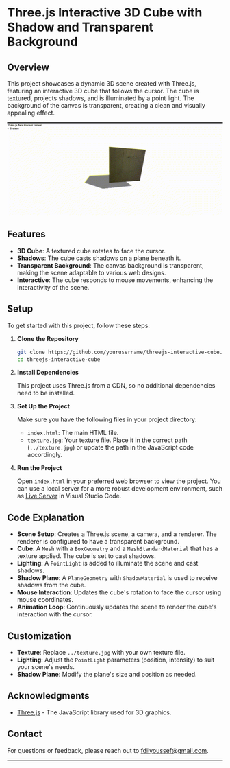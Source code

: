 # Three.js Interactive 3D Cube with Shadow and Transparent Background

## Overview

This project showcases a dynamic 3D scene created with Three.js, featuring an interactive 3D cube that follows the cursor. The cube is textured, projects shadows, and is illuminated by a point light. The background of the canvas is transparent, creating a clean and visually appealing effect.

![Preview](/assets/Preview.gif)

## Features

- **3D Cube**: A textured cube rotates to face the cursor.
- **Shadows**: The cube casts shadows on a plane beneath it.
- **Transparent Background**: The canvas background is transparent, making the scene adaptable to various web designs.
- **Interactive**: The cube responds to mouse movements, enhancing the interactivity of the scene.

## Setup

To get started with this project, follow these steps:

1. **Clone the Repository**

    ```bash
    git clone https://github.com/yourusername/threejs-interactive-cube.git
    cd threejs-interactive-cube
    ```

2. **Install Dependencies**

    This project uses Three.js from a CDN, so no additional dependencies need to be installed.

3. **Set Up the Project**

    Make sure you have the following files in your project directory:
    - `index.html`: The main HTML file.
    - `texture.jpg`: Your texture file. Place it in the correct path (`../texture.jpg`) or update the path in the JavaScript code accordingly.

4. **Run the Project**

    Open `index.html` in your preferred web browser to view the project. You can use a local server for a more robust development environment, such as [Live Server](https://marketplace.visualstudio.com/items?itemName=ritwickdey.liveServer) in Visual Studio Code.

## Code Explanation

- **Scene Setup**: Creates a Three.js scene, a camera, and a renderer. The renderer is configured to have a transparent background.
- **Cube**: A `Mesh` with a `BoxGeometry` and a `MeshStandardMaterial` that has a texture applied. The cube is set to cast shadows.
- **Lighting**: A `PointLight` is added to illuminate the scene and cast shadows.
- **Shadow Plane**: A `PlaneGeometry` with `ShadowMaterial` is used to receive shadows from the cube.
- **Mouse Interaction**: Updates the cube's rotation to face the cursor using mouse coordinates.
- **Animation Loop**: Continuously updates the scene to render the cube's interaction with the cursor.

## Customization

- **Texture**: Replace `../texture.jpg` with your own texture file.
- **Lighting**: Adjust the `PointLight` parameters (position, intensity) to suit your scene's needs.
- **Shadow Plane**: Modify the plane's size and position as needed.


## Acknowledgments

- [Three.js](https://threejs.org/) - The JavaScript library used for 3D graphics.

## Contact

For questions or feedback, please reach out to [fdilyoussef@gmail.com](mailto:fdilyoussef@gmail.com).

---
